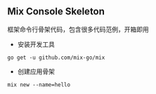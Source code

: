 ## Mix Console Skeleton

框架命令行骨架代码，包含很多代码范例，开箱即用

- 安装开发工具

~~~
go get -u github.com/mix-go/mix
~~~

- 创建应用骨架

~~~
mix new --name=hello
~~~
